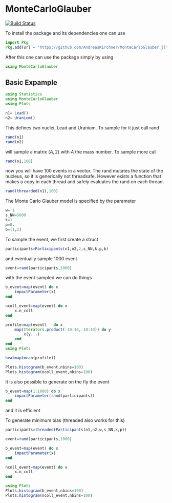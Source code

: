 # MonteCarloGlauber

[![Build Status](https://github.com/AndreasKirchner/MonteCarloGlauber.jl/actions/workflows/CI.yml/badge.svg?branch=master)](https://github.com/AndreasKirchner/MonteCarloGlauber.jl/actions/workflows/CI.yml?query=branch%3Amaster)

To install the package and its dependencies one can use 
```julia
import Pkg
Pkg.add(url = "https://github.com/AndreasKirchner/MonteCarloGlauber.jl")
```
After this one can use the package simply by using 
```julia
using MonteCarloGlauber
```

## Basic Expample 
```julia
using Statistics
using MonteCarloGlauber
using Plots

n1= Lead()
n2= Uranium()
```
This defines two nuclei, Lead and Uranium. To sample for it just call rand 
```julia
rand(n1)
rand(n2)
```
will sample a matrix $(A,2)$ with $A$ the mass number. 
To sample more call
```julia
rand(n1,100)
```
now you will have 100 events in a vector. 
The rand mutates the state of the nucleus, so it is generically not threadsafe. However exists 
a function that makes a copy in each thread and safely evaluates the rand on each thread. 
```julia
rand(threarded(n1),100)
```
The Monte Carlo Glauber model is specified by the parameter
```julia
w= 1
s_NN=5000
k=1
p=0.
b=(1,2)
```
To sample the event, we first create a struct 
```julia
participants=Participants(n1,n2,2,s_NN,k,p,b)
```
and eventually sample 1000 event 
```julia
event=rand(participants,1000)
```
with the event sampled we can do things 
```julia
b_event=map(event) do x
    impactParameter(x) 
end 

ncoll_event=map(event) do x
    x.n_coll
end

profile=map(event)   do x 
    map(Iterators.product(-10:10,-10:10)) do y
        x(y...)
    end
end
using Plots 

heatmap(mean(profile))

Plots.histogram(b_event,nbins=100)
Plots.histogram(ncoll_event,nbins=100)
```
It is also possible to generate on the fly the event 
```julia
b_event=map(1:1000) do x
    impactParameter(rand(participants))
end 
```
and it is efficient

To generate minimum bias (threaded also works for this)
```julia
participants=threaded(Participants(n1,n2,w,s_NN,k,p))

event=rand(participants,1000)

b_event=map(event) do x
    impactParameter(x) 
end 

ncoll_event=map(event) do x
    x.n_coll
end 

using Plots
Plots.histogram(b_event,nbins=100)
Plots.histogram(ncoll_event,nbins=100)
```

